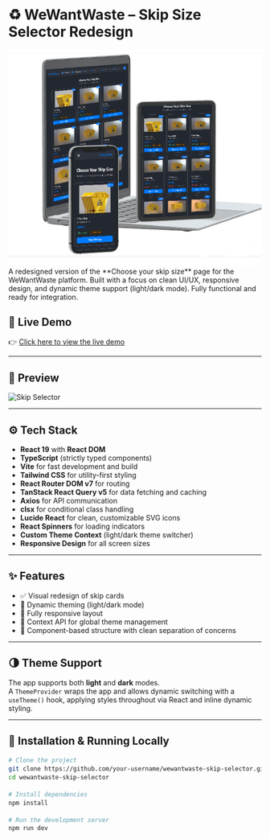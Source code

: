 # ♻️ WeWantWaste – Skip Size Selector Redesign

<img src="./public/screenshots/all_plateforms.png" alt="Screenshot" width="1080"/>
A redesigned version of the **Choose your skip size** page for the WeWantWaste platform.  
Built with a focus on clean UI/UX, responsive design, and dynamic theme support (light/dark mode).  
Fully functional and ready for integration.

## 🚀 Live Demo

👉 [Click here to view the live demo](https://we-want-waste-osjrule6s-windev0s-projects.vercel.app/skips)

---

## 📸 Preview
<!-- preview gif -->
![Skip Selector](./public/animations/preview.gif) 

---

## ⚙️ Tech Stack

- **React 19** with **React DOM**
- **TypeScript** (strictly typed components)
- **Vite** for fast development and build
- **Tailwind CSS** for utility-first styling
- **React Router DOM v7** for routing
- **TanStack React Query v5** for data fetching and caching
- **Axios** for API communication
- **clsx** for conditional class handling
- **Lucide React** for clean, customizable SVG icons
- **React Spinners** for loading indicators
- **Custom Theme Context** (light/dark theme switcher)
- **Responsive Design** for all screen sizes
---

## ✨ Features

- ✅ Visual redesign of skip cards
- 🎨 Dynamic theming (light/dark mode)
- 📱 Fully responsive layout
- 🧠 Context API for global theme management
- 🧩 Component-based structure with clean separation of concerns

---

## 🌗 Theme Support

The app supports both **light** and **dark** modes.  
A `ThemeProvider` wraps the app and allows dynamic switching with a `useTheme()` hook, applying styles throughout via React and inline dynamic styling.

---

## 🔧 Installation & Running Locally

```bash
# Clone the project
git clone https://github.com/your-username/wewantwaste-skip-selector.git
cd wewantwaste-skip-selector

# Install dependencies
npm install

# Run the development server
npm run dev
```
